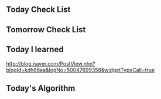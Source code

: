 ## Today Check List



## Tomorrow Check List



## Today I learned

http://blog.naver.com/PostView.nhn?blogId=kdh86aa&logNo=50047699358&widgetTypeCall=true

## Today's Algorithm

